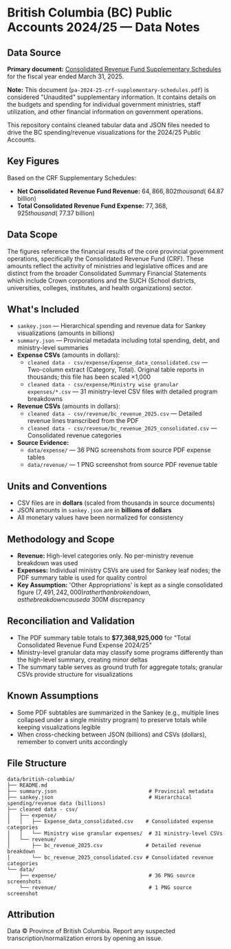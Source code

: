 # British Columbia (BC) Public Accounts 2024/25 — Data Notes

## Data Source
**Primary document:** [Consolidated Revenue Fund Supplementary Schedules](https://www2.gov.bc.ca/assets/gov/british-columbians-our-governments/government-finances/public-accounts/2024-25/pa-2024-25-crf-supplementary-schedules.pdf) for the fiscal year ended March 31, 2025.

**Note:** This document (`pa-2024-25-crf-supplementary-schedules.pdf`) is considered "Unaudited" supplementary information. It contains details on the budgets and spending for individual government ministries, staff utilization, and other financial information on government operations.

This repository contains cleaned tabular data and JSON files needed to drive the BC spending/revenue visualizations for the 2024/25 Public Accounts.

## Key Figures
Based on the CRF Supplementary Schedules:
- **Net Consolidated Revenue Fund Revenue:** $64,866,802 thousand (~$64.87 billion)
- **Total Consolidated Revenue Fund Expense:** $77,368,925 thousand (~$77.37 billion)

## Data Scope
The figures reference the financial results of the core provincial government operations, specifically the Consolidated Revenue Fund (CRF). These amounts reflect the activity of ministries and legislative offices and are distinct from the broader Consolidated Summary Financial Statements which include Crown corporations and the SUCH (School districts, universities, colleges, institutes, and health organizations) sector.

## What's Included
- `sankey.json` — Hierarchical spending and revenue data for Sankey visualizations (amounts in billions)
- `summary.json` — Provincial metadata including total spending, debt, and ministry-level summaries
- **Expense CSVs** (amounts in dollars):
  - `cleaned data - csv/expense/Expense_data_consolidated.csv` — Two-column extract (Category, Total). Original table reports in thousands; this file has been scaled ×1,000
  - `cleaned data - csv/expense/Ministry wise granular expenses/*.csv` — 31 ministry-level CSV files with detailed program breakdowns
- **Revenue CSVs** (amounts in dollars):
  - `cleaned data - csv/revenue/bc_revenue_2025.csv` — Detailed revenue lines transcribed from the PDF
  - `cleaned data - csv/revenue/bc_revenue_2025_consolidated.csv` — Consolidated revenue categories
- **Source Evidence:**
  - `data/expense/` — 36 PNG screenshots from source PDF expense tables
  - `data/revenue/` — 1 PNG screenshot from source PDF revenue table

## Units and Conventions
- CSV files are in **dollars** (scaled from thousands in source documents)
- JSON amounts in `sankey.json` are in **billions of dollars**
- All monetary values have been normalized for consistency

## Methodology and Scope
- **Revenue:** High-level categories only. No per-ministry revenue breakdown was used
- **Expenses:** Individual ministry CSVs are used for Sankey leaf nodes; the PDF summary table is used for quality control
- **Key Assumption:** 'Other Appropriations' is kept as a single consolidated figure ($7,491,242,000) rather than broken down, as the breakdown caused a ~$300M discrepancy

## Reconciliation and Validation
- The PDF summary table totals to **$77,368,925,000** for "Total Consolidated Revenue Fund Expense 2024/25"
- Ministry-level granular data may classify some programs differently than the high-level summary, creating minor deltas
- The summary table serves as ground truth for aggregate totals; granular CSVs provide structure for visualizations

## Known Assumptions
- Some PDF subtables are summarized in the Sankey (e.g., multiple lines collapsed under a single ministry program) to preserve totals while keeping visualizations legible
- When cross-checking between JSON (billions) and CSVs (dollars), remember to convert units accordingly

## File Structure
```
data/british-columbia/
├── README.md
├── summary.json                              # Provincial metadata
├── sankey.json                               # Hierarchical spending/revenue data (billions)
├── cleaned data - csv/
│   ├── expense/
│   │   ├── Expense_data_consolidated.csv    # Consolidated expense categories
│   │   └── Ministry wise granular expenses/  # 31 ministry-level CSVs
│   └── revenue/
│       ├── bc_revenue_2025.csv              # Detailed revenue breakdown
│       └── bc_revenue_2025_consolidated.csv # Consolidated revenue categories
└── data/
    ├── expense/                              # 36 PNG source screenshots
    └── revenue/                              # 1 PNG source screenshot
```

## Attribution
Data © Province of British Columbia. Report any suspected transcription/normalization errors by opening an issue.
